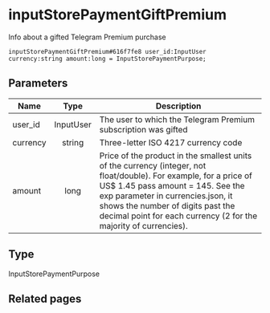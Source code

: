 # inputStorePaymentGiftPremium
Info about a gifted Telegram Premium purchase

```
inputStorePaymentGiftPremium#616f7fe8 user_id:InputUser currency:string amount:long = InputStorePaymentPurpose;
```

## Parameters
| Name | Type | Description |
| ---- | :----: | ----------- |
| user_id | InputUser | The user to which the Telegram Premium subscription was gifted |
| currency | string | Three-letter ISO 4217 currency code |
| amount | long | Price of the product in the smallest units of the currency (integer, not float/double). For example, for a price of US$ 1.45 pass amount = 145. See the exp parameter in currencies.json, it shows the number of digits past the decimal point for each currency (2 for the majority of currencies). |


## Type
InputStorePaymentPurpose

## Related pages
